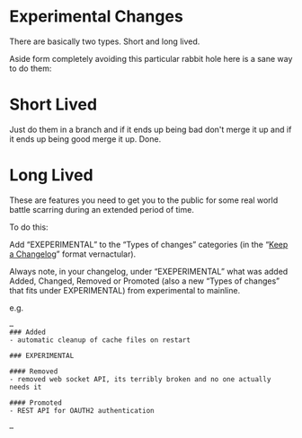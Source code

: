 # Experimental Changes

There are basically two types. Short and long lived.

Aside form completely avoiding this particular rabbit hole here is a sane way to do them:

# Short Lived

Just do them in a branch and if it ends up being bad don't merge it up and if it ends up being good merge it up. Done.

# Long Lived

These are features you need to get you to the public for some real world battle scarring during an extended period of time.

To do this:

Add “EXEPERIMENTAL” to the “Types of changes” categories (in the “[Keep a Changelog](http://keepachangelog.com/en/1.0.0/)” format vernactular).

Always note, in your changelog, under “EXEPERIMENTAL” what was added Added, Changed, Removed or Promoted (also a new “Types of changes” that fits under EXPERIMENTAL) from experimental to mainline.

e.g.

```
…
### Added
- automatic cleanup of cache files on restart

### EXPERIMENTAL

#### Removed
- removed web socket API, its terribly broken and no one actually needs it

#### Promoted
- REST API for OAUTH2 authentication

…
```
